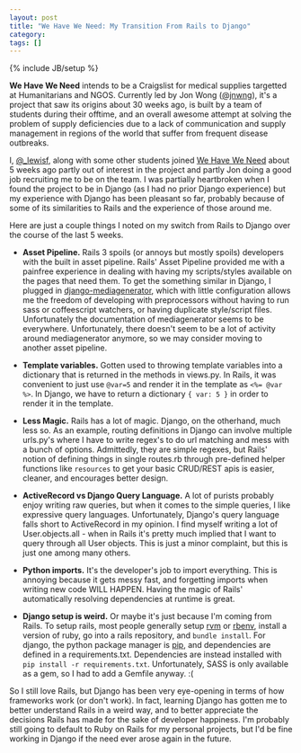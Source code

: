 ```yaml
---
layout: post
title: "We Have We Need: My Transition From Rails to Django"
category: 
tags: []
---
```

{% include JB/setup %}

**We Have We Need** intends to be a Craigslist for medical supplies targetted at Humanitarians and NGOS.
Currently led by Jon Wong ([@jnwng](http://twitter.com/#!/jnwng)), it's a project
that saw its origins about 30 weeks ago, is built by a team of students during their
offtime, and an overall awesome attempt at solving the problem of supply deficiencies due to
a lack of communication and supply management in regions of the world that 
suffer from frequent disease outbreaks.

I, [@_lewisf](http://twitter.com/#!/_lewisf), along with some other students joined 
[We Have We Need](http://www.wehave-weneed.org) about 5 weeks ago partly out of interest in the 
project and partly Jon doing a good job recruiting me to be on the team. I was 
partially heartbroken when I found the project to be in Django (as I had no prior 
Django experience) but my experience with Django has been pleasant so far, probably 
because of some of its similarities to Rails and the experience of those around me.

Here are just a couple things I noted on my switch from Rails to Django over the course
of the last 5 weeks.

- **Asset Pipeline.** Rails 3 spoils (or annoys but mostly spoils) developers with the 
built in asset pipeline. Rails' Asset Pipeline provided me with a painfree experience 
in dealing with having my scripts/styles available on the pages that need them. To get 
the something similar in Django, I plugged in 
[django-mediagenerator](http://www.allbuttonspressed.com/projects/django-mediagenerator),
which with little configuration allows me the freedom of developing with preprocessors without 
having to run sass or coffeescript watchers, or having duplicate style/script files. Unfortunately
the documentation of mediagenerator seems to be everywhere. Unfortunately, there
doesn't seem to be a lot of activity around mediagenerator anymore, so we may consider moving
to another asset pipeline.

- **Template variables.** Gotten used to throwing template variables into a dictionary that is returned
in the methods in views.py. In Rails, it was convenient to just use `@var=5` and render
it in the template as `<%= @var %>`. In Django, we have to return a dictionary `{ var: 5 }` 
in order to render it in the template.

- **Less Magic.** Rails has a lot of magic. Django, on the otherhand, much less so.
As an example, routing definitions in Django can involve multiple urls.py's where 
I have to write regex's to do url matching and mess with a bunch of options. Admittedly, 
they are simple regexes, but Rails' notion of defining things in single routes.rb through
pre-defined helper functions like `resources` to get your basic CRUD/REST apis is easier,
cleaner, and encourages better design.

- **ActiveRecord vs Django Query Language.** A lot of purists probably enjoy writing raw
queries, but when it comes to the simple queries, I like expressive query languages. Unfortunately,
Django's query language falls short to ActiveRecord in my opinion. I find myself writing a lot of
User.objects.all - when in Rails it's pretty much implied that I want to query through all User objects.
This is just a minor complaint, but this is just one among many others.

- **Python imports.** It's the developer's job to import everything. This is annoying because it gets messy fast, and
forgetting imports when writing new code WILL HAPPEN. Having the magic of Rails' automatically resolving
dependencies at runtime is great.

- **Django setup is weird.** Or maybe it's just because I'm coming from Rails. To setup rails, most people
generally setup [rvm](https://rvm.io//) or [rbenv](http://rbenv.org/), install a version of ruby, go into
a rails repository, and `bundle install`. For django, the python package manager is [pip](http://pypi.python.org/pypi/pip),
and dependencies are defined in a requirements.txt. Dependencies are instead installed with
`pip install -r requirements.txt`. Unfortunately, SASS is only available as a gem, so I had to add a Gemfile anyway. :(

So I still love Rails, but Django has been very eye-opening in terms of how frameworks work (or don't work). 
In fact, learning Django has gotten me to better understand Rails in a weird way, and to better appreciate 
the decisions Rails has made for the sake of developer happiness. I'm probably still going to 
default to Ruby on Rails for my personal projects, but I'd be fine working in Django if the need
ever arose again in the future.
